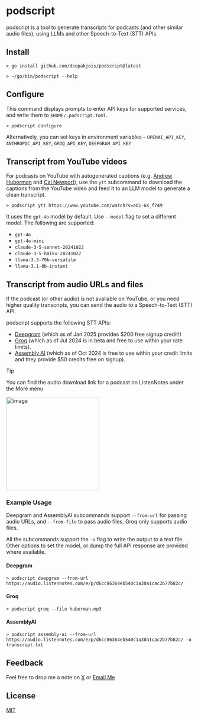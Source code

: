 # podscript

podscript is a tool to generate transcripts for podcasts (and other similar audio files), using LLMs and other Speech-to-Text (STT) APIs.

## Install

```shell
> go install github.com/deepakjois/podscript@latest

> ~/go/bin/podscript --help
```

## Configure

This command displays prompts to enter API keys for supported services, and write them to `$HOME/.podscript.toml`.

```shell
> podscript configure
```

Alternatively, you can set keys in environment variables – `OPENAI_API_KEY`, `ANTHROPIC_API_KEY`, `GROQ_API_KEY`, `DEEPGRAM_API_KEY`

## Transcript from YouTube videos

For podcasts on YouTube with autogenerated captions (e.g. [Andrew Huberman](https://www.youtube.com/watch?v=WFcYF_pxLgA) and [Cal Newport](https://www.youtube.com/watch?v=OvlfCW3Ec1g)), use the `ytt` subcommand to download the captions from the YouTube video and feed it to an LLM model to generate a clean transcript. 

```shell
> podscript ytt https://www.youtube.com/watch?v=aO1-6X_f74M
```

It uses the `gpt-4o` model by default. Use `--model` flag to set a different model. The following are supported:

- `gpt-4o`
- `gpt-4o-mini`
- `claude-3-5-sonnet-20241022`
- `claude-3-5-haiku-20241022`
- `llama-3.3-70b-versatile`
- `llama-3.1-8b-instant`

## Transcript from audio URLs and files
If the podcast (or other audio) is not available on YouTube, or you need higher quality transcripts, you can send the audio to a Speech-to-Text (STT) API.

podscript supports the following STT APIs:

- [Deepgram](https://playground.deepgram.com/?endpoint=listen&smart_format=true&language=en&model=nova-2) (which as of Jan 2025 provides $200 free signup credit!)
- [Groq](https://console.groq.com/docs/speech-text) (which as of Jul 2024 is in beta and free to use within your rate limits).
- [Assembly AI](https://www.assemblyai.com/docs) (which as of Oct 2024 is free to use within your credit limits and they provide $50 credits free on signup).

> [!TIP]
> You can find the audio download link for a podcast on ListenNotes under the More menu
>
> <img width="252" alt="image" src="https://github.com/deepakjois/podscript/assets/5342/1f400964-e575-4f59-9de0-ee75f386b27d">


### Example Usage

Deepgram and AssemblyAI subcommands support `--from-url` for passing audio URLs, and `--from-file` to pass audio files. Groq only supports audio files.

All the subcommands support the `-o` flag to write the output to a text file. Other options to set the model, or dump the full API response are provided where available.

#### Deepgram

```shell
> podscript deepgram --from-url  https://audio.listennotes.com/e/p/d6cc86364eb540c1a30a1cac2b77b82c/
```

#### Groq

```shell
> podscript groq --file huberman.mp3
```

#### AssemblyAI

```shell
> podscript assembly-ai --from-url https://audio.listennotes.com/e/p/d6cc86364eb540c1a30a1cac2b77b82c/ -o transcript.txt
```

## Feedback

Feel free to drop me a note on [X](https://x.com/debugjois) or [Email Me](mailto:deepak.jois@gmail.com)

## License

[MIT](https://github.com/deepakjois/podscript/raw/main/LICENSE)
